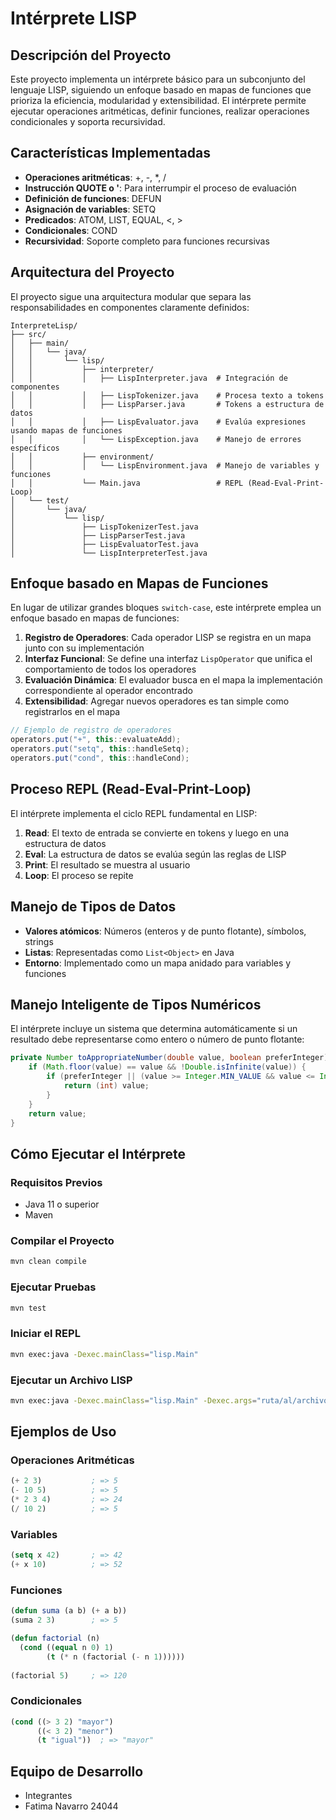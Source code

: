 # Intérprete LISP

## Descripción del Proyecto
Este proyecto implementa un intérprete básico para un subconjunto del lenguaje LISP, siguiendo un enfoque basado en mapas de funciones que prioriza la eficiencia, modularidad y extensibilidad. El intérprete permite ejecutar operaciones aritméticas, definir funciones, realizar operaciones condicionales y soporta recursividad.

## Características Implementadas
- **Operaciones aritméticas**: +, -, *, /
- **Instrucción QUOTE o '**: Para interrumpir el proceso de evaluación
- **Definición de funciones**: DEFUN
- **Asignación de variables**: SETQ
- **Predicados**: ATOM, LIST, EQUAL, <, >
- **Condicionales**: COND
- **Recursividad**: Soporte completo para funciones recursivas

## Arquitectura del Proyecto
El proyecto sigue una arquitectura modular que separa las responsabilidades en componentes claramente definidos:

```
InterpreteLisp/
├── src/
│   ├── main/
│   │   └── java/
│   │       └── lisp/
│   │           ├── interpreter/
│   │           │   ├── LispInterpreter.java  # Integración de componentes
│   │           │   ├── LispTokenizer.java    # Procesa texto a tokens
│   │           │   ├── LispParser.java       # Tokens a estructura de datos
│   │           │   ├── LispEvaluator.java    # Evalúa expresiones usando mapas de funciones
│   │           │   └── LispException.java    # Manejo de errores específicos
│   │           ├── environment/
│   │           │   └── LispEnvironment.java  # Manejo de variables y funciones
│   │           └── Main.java                 # REPL (Read-Eval-Print-Loop)
│   └── test/
│       └── java/
│           └── lisp/
│               ├── LispTokenizerTest.java
│               ├── LispParserTest.java
│               ├── LispEvaluatorTest.java
│               └── LispInterpreterTest.java
```

## Enfoque basado en Mapas de Funciones
En lugar de utilizar grandes bloques `switch-case`, este intérprete emplea un enfoque basado en mapas de funciones:

1. **Registro de Operadores**: Cada operador LISP se registra en un mapa junto con su implementación
2. **Interfaz Funcional**: Se define una interfaz `LispOperator` que unifica el comportamiento de todos los operadores
3. **Evaluación Dinámica**: El evaluador busca en el mapa la implementación correspondiente al operador encontrado
4. **Extensibilidad**: Agregar nuevos operadores es tan simple como registrarlos en el mapa

```java
// Ejemplo de registro de operadores
operators.put("+", this::evaluateAdd);
operators.put("setq", this::handleSetq);
operators.put("cond", this::handleCond);
```

## Proceso REPL (Read-Eval-Print-Loop)

El intérprete implementa el ciclo REPL fundamental en LISP:

1. **Read**: El texto de entrada se convierte en tokens y luego en una estructura de datos
2. **Eval**: La estructura de datos se evalúa según las reglas de LISP
3. **Print**: El resultado se muestra al usuario
4. **Loop**: El proceso se repite

## Manejo de Tipos de Datos
- **Valores atómicos**: Números (enteros y de punto flotante), símbolos, strings
- **Listas**: Representadas como `List<Object>` en Java
- **Entorno**: Implementado como un mapa anidado para variables y funciones

## Manejo Inteligente de Tipos Numéricos
El intérprete incluye un sistema que determina automáticamente si un resultado debe representarse como entero o número de punto flotante:

```java
private Number toAppropriateNumber(double value, boolean preferInteger) {
    if (Math.floor(value) == value && !Double.isInfinite(value)) {
        if (preferInteger || (value >= Integer.MIN_VALUE && value <= Integer.MAX_VALUE)) {
            return (int) value;
        }
    }
    return value;
}
```

## Cómo Ejecutar el Intérprete

### Requisitos Previos
- Java 11 o superior
- Maven

### Compilar el Proyecto
```bash
mvn clean compile
```

### Ejecutar Pruebas
```bash
mvn test
```

### Iniciar el REPL
```bash
mvn exec:java -Dexec.mainClass="lisp.Main"
```

### Ejecutar un Archivo LISP
```bash
mvn exec:java -Dexec.mainClass="lisp.Main" -Dexec.args="ruta/al/archivo.lisp"
```

## Ejemplos de Uso

### Operaciones Aritméticas
```lisp
(+ 2 3)           ; => 5
(- 10 5)          ; => 5
(* 2 3 4)         ; => 24
(/ 10 2)          ; => 5
```

### Variables
```lisp
(setq x 42)       ; => 42
(+ x 10)          ; => 52
```

### Funciones
```lisp
(defun suma (a b) (+ a b))
(suma 2 3)        ; => 5

(defun factorial (n)
  (cond ((equal n 0) 1)
        (t (* n (factorial (- n 1))))))
        
(factorial 5)     ; => 120
```

### Condicionales
```lisp
(cond ((> 3 2) "mayor")
      ((< 3 2) "menor")
      (t "igual"))  ; => "mayor"
```

## Equipo de Desarrollo
- Integrantes
- Fatima Navarro 24044
